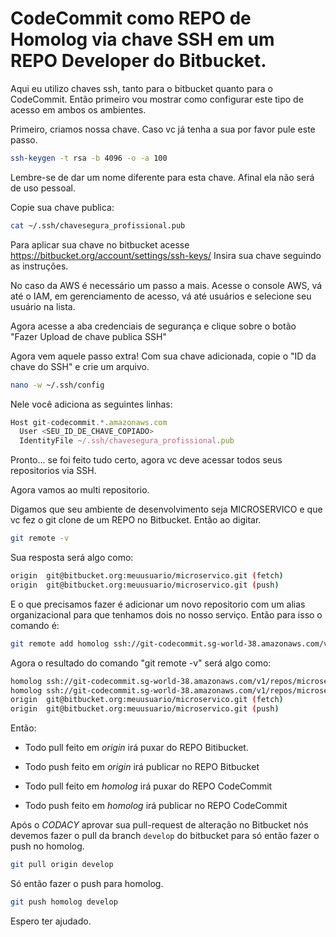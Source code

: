 # CodeCommit como REPO de Homolog via chave SSH em um REPO Developer do Bitbucket.

Aqui eu utilizo chaves ssh, tanto para o bitbucket quanto para o CodeCommit. Então primeiro vou mostrar como configurar este tipo de acesso em ambos os ambientes.

Primeiro, criamos nossa chave. Caso vc já tenha a sua por favor pule este passo. 

```bash
ssh-keygen -t rsa -b 4096 -o -a 100
```

Lembre-se de dar um nome diferente para esta chave. Afinal ela não será de uso pessoal. 

Copie sua chave publica:

```bash
cat ~/.ssh/chavesegura_profissional.pub
```

Para aplicar sua chave no bitbucket acesse https://bitbucket.org/account/settings/ssh-keys/  Insira sua chave seguindo  as instruções.

No caso da AWS é necessário um passo a mais. Acesse o console AWS, vá até o IAM, em gerenciamento de acesso, vá até usuários e selecione seu usuário na lista. 

Agora acesse a aba credenciais de segurança e clique sobre o botão "Fazer Upload de chave publica SSH"

Agora vem aquele passo extra! Com sua chave adicionada, copie o "ID da chave do SSH" e crie um arquivo. 

```bash
nano -w ~/.ssh/config
```

Nele você adiciona as seguintes linhas:

```javascript
Host git-codecommit.*.amazonaws.com
  User <SEU_ID_DE_CHAVE_COPIADO>
  IdentityFile ~/.ssh/chavesegura_profissional.pub
```

Pronto... se foi feito tudo certo, agora vc deve acessar todos seus repositorios via SSH. 

Agora vamos ao multi repositorio.

Digamos que seu ambiente de desenvolvimento seja MICROSERVICO e que vc fez o git clone de um REPO no Bitbucket. Então ao digitar.

```bash
git remote -v
```

 Sua resposta será algo como:

```bash
origin  git@bitbucket.org:meuusuario/microservico.git (fetch)
origin  git@bitbucket.org:meuusuario/microservico.git (push)
```

E o que precisamos fazer é adicionar um novo repositorio com um alias organizacional para que tenhamos dois no nosso serviço. Então para isso o comando é:

```bash
git remote add homolog ssh://git-codecommit.sg-world-38.amazonaws.com/v1/repos/microservicos
```

Agora o resultado do comando "git remote -v" será algo como:

```bash
homolog ssh://git-codecommit.sg-world-38.amazonaws.com/v1/repos/microservico (fetch)
homolog ssh://git-codecommit.sg-world-38.amazonaws.com/v1/repos/microservico (push)
origin  git@bitbucket.org:meuusuario/microservico.git (fetch)
origin  git@bitbucket.org:meuusuario/microservico.git (push)
```

Então: 

- Todo pull feito em *origin* irá puxar do REPO Bitibucket.

- Todo push feito em *origin* irá publicar no REPO Bitbucket

- Todo pull feito em *homolog* irá puxar do REPO CodeCommit

- Todo push feito em *homolog* irá publicar no REPO CodeCommit


Após o *CODACY* aprovar sua pull-request de alteração no Bitbucket nós devemos fazer o pull da branch `develop` do bitbucket para só então fazer o push no homolog.  


```bash
git pull origin develop
```

Só então fazer o push para homolog.

```bash
git push homolog develop
```

Espero ter ajudado. 
